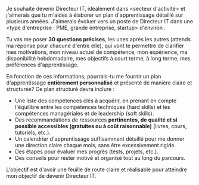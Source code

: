 Je souhaite devenir Directeur IT, idéalement dans  <secteur d'activité> et j'aimerais que tu m'aides à élaborer un plan d'apprentissage détaillé sur plusieurs années. J'aimerais évoluer vers un poste de Directeur IT dans une <type d'entreprise : PME, grande entreprise, startup> d'environ <Taille>.

Tu vas me poser **30 questions précises**, les unes après les autres (attends ma réponse pour chacune d'entre elle), qui vont te permettre de clarifier mes motivations, mon niveau actuel de compétence, mon expérience, ma disponibilité hebdomadaire, mes objectifs à court terme, à long terme, mes préférences d'apprentissage.

En fonction de ces informations, pourrais-tu me fournir un plan d'apprentissage **entièrement personnalisé** et présenté de manière claire et structurée? Ce plan structuré devra inclure :

- Une liste des compétences clés à acquérir, en prenant en compte l'équilibre entre les compétences techniques (hard skills) et les compétences managériales et de leadership (soft skills).
- Des recommandations de ressources **pertinentes, de qualité et si possible accessibles (gratuites ou à coût raisonnable)** (livres, cours, tutoriels, etc.).
- Un calendrier d'apprentissage suffisamment détaillé pour me donner une direction claire chaque mois, sans être excessivement rigide.
- Des étapes pour évaluer mes progrès (tests, projets, etc.).
- Des conseils pour rester motivé et organisé tout au long du parcours.

L'objectif est d'avoir une feuille de route claire et réalisable pour atteindre mon objectif de devenir Directeur IT.
